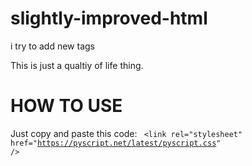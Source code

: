 # slightly-improved-html
i try to add new tags

This is just a qualtiy of life thing.


<h1>HOW TO USE</h1>

Just copy and paste this code:
<code> &lt;link rel="stylesheet" href="https://pyscript.net/latest/pyscript.css" /&gt;</code>
